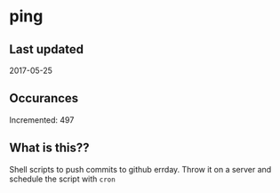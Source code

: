# ping

## Last updated
2017-05-25

## Occurances
Incremented: 497

## What is this??
Shell scripts to push commits to github errday. Throw it on a server and schedule the script with `cron`



